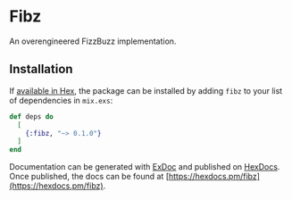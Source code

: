 # Fibz

An overengineered FizzBuzz implementation.

## Installation

If [available in Hex](https://hex.pm/docs/publish), the package can be installed
by adding `fibz` to your list of dependencies in `mix.exs`:

```elixir
def deps do
  [
    {:fibz, "~> 0.1.0"}
  ]
end
```

Documentation can be generated with [ExDoc](https://github.com/elixir-lang/ex_doc)
and published on [HexDocs](https://hexdocs.pm). Once published, the docs can
be found at [https://hexdocs.pm/fibz](https://hexdocs.pm/fibz).
